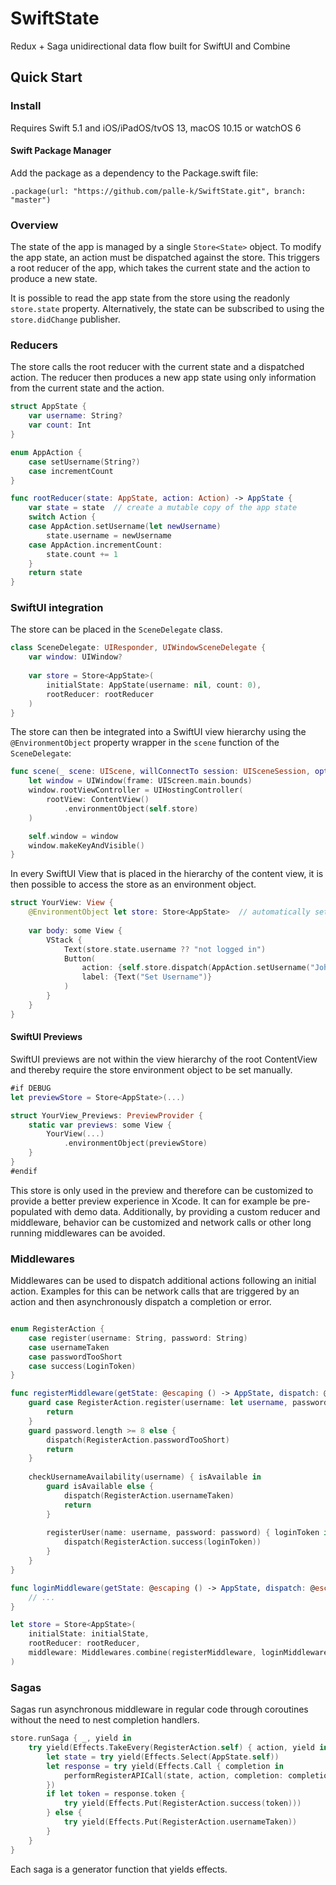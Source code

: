 # SwiftState

Redux + Saga unidirectional data flow built for SwiftUI and Combine

## Quick Start

### Install

Requires Swift 5.1 and iOS/iPadOS/tvOS 13, macOS 10.15 or watchOS 6

#### Swift Package Manager

Add the package as a dependency to the Package.swift file:

```
.package(url: "https://github.com/palle-k/SwiftState.git", branch: "master")
```

### Overview

The state of the app is managed by a single `Store<State>` object.
To modify the app state, an action must be dispatched against the store.
This triggers a root reducer of the app, which takes the current state and the action to produce a new state.

It is possible to read the app state from the store using the readonly `store.state` property.
Alternatively, the state can be subscribed to using the `store.didChange` publisher.

### Reducers

The store calls the root reducer with the current state and a dispatched action. 
The reducer then produces a new app state using only information from the current state and the action.

```swift
struct AppState {
    var username: String?
    var count: Int
}

enum AppAction {
    case setUsername(String?)
    case incrementCount
}

func rootReducer(state: AppState, action: Action) -> AppState {
    var state = state  // create a mutable copy of the app state
    switch Action {
    case AppAction.setUsername(let newUsername)
        state.username = newUsername
    case AppAction.incrementCount:
        state.count += 1
    }
    return state
}
```

### SwiftUI integration

The store can be placed in the `SceneDelegate` class.

```swift
class SceneDelegate: UIResponder, UIWindowSceneDelegate {
    var window: UIWindow?
    
    var store = Store<AppState>(
        initialState: AppState(username: nil, count: 0),
        rootReducer: rootReducer
    )
}
```

The store can then be integrated into a SwiftUI view hierarchy using the `@EnvironmentObject` property wrapper in the `scene` function of the `SceneDelegate`:

```swift
func scene(_ scene: UIScene, willConnectTo session: UISceneSession, options connectionOptions: UIScene.ConnectionOptions) {
    let window = UIWindow(frame: UIScreen.main.bounds)
    window.rootViewController = UIHostingController(
        rootView: ContentView()
            .environmentObject(self.store)
    )

    self.window = window
    window.makeKeyAndVisible()
}
```

In every SwiftUI View that is placed in the hierarchy of the content view, it is then possible to access the store as an environment object.

```swift
struct YourView: View {
    @EnvironmentObject let store: Store<AppState>  // automatically set by SwiftUI
    
    var body: some View {
        VStack {
            Text(store.state.username ?? "not logged in")
            Button(
                action: {self.store.dispatch(AppAction.setUsername("John Appleseed"))}, 
                label: {Text("Set Username")}
            )
        }
    }
}
```

#### SwiftUI Previews

SwiftUI previews are not within the view hierarchy of the root ContentView and thereby require the store environment object to be set manually.

```swift
#if DEBUG
let previewStore = Store<AppState>(...)

struct YourView_Previews: PreviewProvider {
    static var previews: some View {
        YourView(...)
            .environmentObject(previewStore)
    }
}
#endif
```

This store is only used in the preview and therefore can be customized to provide a better preview experience in Xcode.
It can for example be pre-populated with demo data. Additionally, by providing a custom reducer and middleware, behavior can be customized and network calls or other long running middlewares can be avoided.

### Middlewares

Middlewares can be used to dispatch additional actions following an initial action.
Examples for this can be network calls that are triggered by an action and then asynchronously dispatch a completion or error. 

```swift

enum RegisterAction {
    case register(username: String, password: String)
    case usernameTaken
    case passwordTooShort
    case success(LoginToken)
}

func registerMiddleware(getState: @escaping () -> AppState, dispatch: @escaping (Action) -> ()) {
    guard case RegisterAction.register(username: let username, password: let password) else {
        return
    }
    guard password.length >= 8 else {
        dispatch(RegisterAction.passwordTooShort)
        return
    }
    
    checkUsernameAvailability(username) { isAvailable in
        guard isAvailable else {
            dispatch(RegisterAction.usernameTaken)
            return
        }
        
        registerUser(name: username, password: password) { loginToken in
            dispatch(RegisterAction.success(loginToken))
        }
    }
}

func loginMiddleware(getState: @escaping () -> AppState, dispatch: @escaping (Action) -> ()) {
    // ...
}

let store = Store<AppState>(
    initialState: initialState,
    rootReducer: rootReducer,
    middleware: Middlewares.combine(registerMiddleware, loginMiddleware)
)

```

### Sagas

Sagas run asynchronous middleware in regular code through coroutines without the need to nest completion handlers.

```swift
store.runSaga { _, yield in
    try yield(Effects.TakeEvery(RegisterAction.self) { action, yield in
        let state = try yield(Effects.Select(AppState.self))
        let response = try yield(Effects.Call { completion in
            performRegisterAPICall(state, action, completion: completion)
        })
        if let token = response.token {
            try yield(Effects.Put(RegisterAction.success(token)))
        } else {
            try yield(Effects.Put(RegisterAction.usernameTaken))
        }
    }
}
```

Each saga is a generator function that yields effects.
